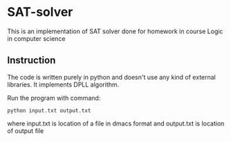 # SAT-solver
This is an implementation of SAT solver done for homework
in course Logic in computer science

## Instruction
The code is written purely in python and 
doesn't use any kind of external libraries.
It implements DPLL algorithm.

Run the program with command:

`python input.txt output.txt`

where input.txt is location of a file in dmacs format 
and output.txt is location of output file